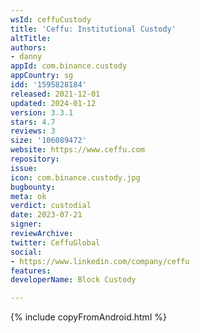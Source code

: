 ```yaml
---
wsId: ceffuCustody
title: 'Ceffu: Institutional Custody'
altTitle: 
authors:
- danny
appId: com.binance.custody
appCountry: sg
idd: '1595828184'
released: 2021-12-01
updated: 2024-01-12
version: 3.3.1
stars: 4.7
reviews: 3
size: '106089472'
website: https://www.ceffu.com
repository: 
issue: 
icon: com.binance.custody.jpg
bugbounty: 
meta: ok
verdict: custodial
date: 2023-07-21
signer: 
reviewArchive: 
twitter: CeffuGlobal
social:
- https://www.linkedin.com/company/ceffu
features: 
developerName: Block Custody

---
```


{% include copyFromAndroid.html %}